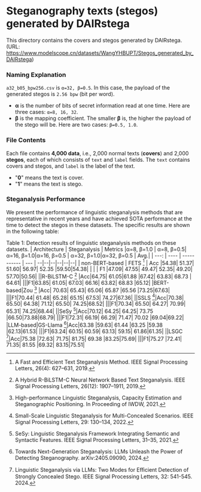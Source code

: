 # Steganography texts (stegos) generated by DAIRstega

This directory contains the covers and stegos generated by DAIRstega. (URL: https://www.modelscope.cn/datasets/WangYHBUPT/Stegos_generated_by_DAIRstega)

### Naming Explanation

`a32_b05_bpw256.csv` is `α=32, β=0.5`. In this case, the payload of the generated stegos is `2.56 bpw` (bit per word).

- **α** is the number of bits of secret information read at one time. Here are three cases: `α=8, 16, 32`.
- **β** is the mapping coefficient. The smaller **β** is, the higher the payload of the stego will be. Here are two cases: `β=0.5, 1.0`.


### File Contents

Each file contains **4,000 data**, i.e., 2,000 normal texts (**covers**) and 2,000 **stegos**, each of which consists of `text` and `label` fields. 
The `text` contains covers and stegos, and `label` is the label of the text.
- "**0**" means the text is cover.
- "**1**" means the text is stego.

### Steganalysis Performance

We present the performance of linguistic steganalysis methods that are representative in recent years and have achieved SOTA performance at the time to detect the stegos in these datasets. The specific results are shown in the following table:

Table 1: Detection results of linguistic steganalysis methods on these datasets.
| Architecture | Steganalysis | Metrics |α=8, β=1.0 | α=8, β=0.5| α=16, β=1.0|α=16, β=0.5 | α=32, β=1.0|α=32, β=0.5 | Avg.|
| ---: | ---- | ----------- | --- | --|--|--|--|--|--|
| non-BERT-based | FETS [^1] | Acc |54.38| 51.37| 51.60| 56.97| 52.35 |59.50|54.38|
|  | | F1  |47.09| 47.55| 49.47| 52.35| 49.20| 57.70|50.56|
||R-BiLSTM-C [^2] |Acc|64.75| 61.05|61.88 |67.42| 63.83| 68.73 | 64.61|
|||F1|63.85| 61.05| 67.03| 66.16| 63.82| 68.83 |65.12|
|BERT-based|Zou [^3] |Acc| 70.63| 65.43| 65.06| 65.87 |65.56 |73.25|67.63|
|||F1|70.44| 61.48| 65.28| 65.15| 67.53| 74.27|67.36|
||SSLS [^4]|Acc|70.38| 65.50| 64.38| 71.12| 65.50| 74.25|68.52|
|||F1|70.34| 65.50| 64.27| 70.99| 65.31| 74.25|68.44|
||SeSy [^5]|Acc|70.12| 64.25| 64.25| 73.75 |66.50|73.88|68.79|
|||F1|72.31| 66.19| 66.29| 71.47| 70.02 |69.04|69.22|
|LLM-based|GS-Llama [^6]|Acc|63.38 |59.63| 61.44 |63.25 |59.38 |62.13|61.53|
|||F1|63.24| 60.15| 60.59| 63.13| 59.15| 61.86|61.35|
||LSGC [^7]|Acc|75.38 |72.63| 71.75| 81.75| 69.38 |83.25|75.69|
|||F1|75.27 |72.41| 71.35| 81.55 |69.32| 83.15|75.51|

[^1]: A Fast and Efficient Text Steganalysis Method. IEEE Signal Processing Letters, 26(4): 627–631, 2019.
[^2]: A Hybrid R-BiLSTM-C Neural Network Based Text Steganalysis. IEEE Signal Processing Letters, 26(12): 1907–1911, 2019.
[^3]: High-performance Linguistic Steganalysis, Capacity Estimation and Steganographic Positioning. In Proceeding of IWDW, 2021.
[^4]: Small-Scale Linguistic Steganalysis for Multi-Concealed Scenarios. IEEE Signal Processing Letters, 29: 130–134, 2022.
[^5]: SeSy: Linguistic Steganalysis Framework Integrating Semantic and Syntactic Features. IEEE Signal Processing Letters, 31–35, 2021.
[^6]: Towards Next-Generation Steganalysis: LLMs Unleash the Power of Detecting Steganography. arXiv:2405.09090, 2024.
[^7]: Linguistic Steganalysis via LLMs: Two Modes for Eﬃcient Detection of Strongly Concealed Stego. IEEE Signal Processing Letters, 32: 541-545. 2024.



